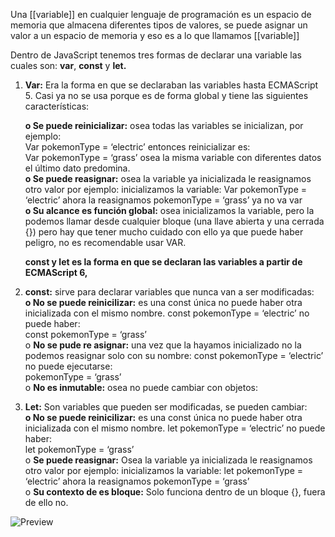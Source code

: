 Una [[variable]] en cualquier lenguaje de programación es un espacio de memoria que almacena diferentes tipos de valores, se puede asignar un valor a un espacio de memoria y eso es a lo que llamamos [[variable]]

Dentro de JavaScript tenemos tres formas de declarar una variable las cuales son: **var**, **const** y **let.**

1.  **Var:** Era la forma en que se declaraban las variables hasta ECMAScript 5. Casi ya no se usa porque es de forma global y tiene las siguientes características:
    
    **o Se puede reinicializar:** osea todas las variables se inicializan, por ejemplo:  
    Var pokemonType = ‘electric’ entonces reinicializar es:  
    Var pokemonType = ‘grass’ osea la misma variable con diferentes datos el último dato predomina.  
    **o Se puede reasignar:** osea la variable ya inicializada le reasignamos otro valor por ejemplo: inicializamos la variable: Var pokemonType = ‘electric’ ahora la reasignamos pokemonType = ‘grass’ ya no va var  
    **o Su alcance es función global:** osea inicializamos la variable, pero la podemos llamar desde cualquier bloque (una llave abierta y una cerrada {}) pero hay que tener mucho cuidado con ello ya que puede haber peligro, no es recomendable usar VAR.
    
    **const y let es la forma en que se declaran las variables a partir de ECMAScript 6,**
    
2.  **const:** sirve para declarar variables que nunca van a ser modificadas:  
    **o No se puede reinicilizar:** es una const única no puede haber otra inicializada con el mismo nombre. const pokemonType = ‘electric’ no puede haber:  
    const pokemonType = ‘grass’  
    o **No se pude re asignar:** una vez que la hayamos inicializado no la podemos reasignar solo con su nombre: const pokemonType = ‘electric’ no puede ejecutarse:  
    pokemonType = ‘grass’  
    o **No es inmutable:** osea no puede cambiar con objetos:
    
3.  **Let:** Son variables que pueden ser modificadas, se pueden cambiar:  
    **o No se puede reinicilizar:** es una const única no puede haber otra inicializada con el mismo nombre. let pokemonType = ‘electric’ no puede haber:  
    let pokemonType = ‘grass’  
    o **Se puede reasignar:** Osea la variable ya inicializada le reasignamos otro valor por ejemplo: inicializamos la variable: let pokemonType = ‘electric’ ahora la reasignamos pokemonType = ‘grass’  
    o **Su contexto de es bloque:** Solo funciona dentro de un bloque {}, fuera de ello no.

![Preview](https://static.platzi.com/media/user_upload/JavaScript-4e0b4a50-c2ef-40af-b403-a1e4e7a64436.jpg)